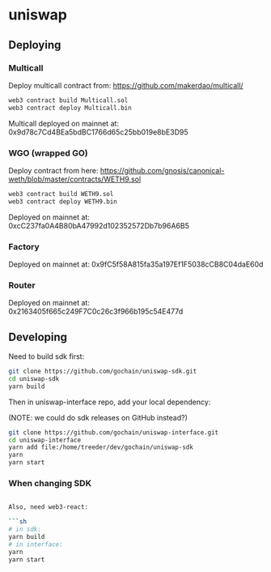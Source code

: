 # uniswap

## Deploying

### Multicall

Deploy multicall contract from: https://github.com/makerdao/multicall/

```sh
web3 contract build Multicall.sol
web3 contract deploy Multicall.bin
```

Multicall deployed on mainnet at: 0x9d78c7Cd4BEa5bdBC1766d65c25bb019e8bE3D95

### WGO (wrapped GO)

Deploy contract from here: https://github.com/gnosis/canonical-weth/blob/master/contracts/WETH9.sol

```sh
web3 contract build WETH9.sol
web3 contract deploy WETH9.bin
```

Deployed on mainnet at: 0xcC237fa0A4B80bA47992d102352572Db7b96A6B5

### Factory

Deployed on mainnet at: 0x9fC5f58A815fa35a197Ef1F5038cCB8C04daE60d

### Router

Deployed on mainnet at: 0x2163405f665c249F7C0c26c3f966b195c54E477d

## Developing

Need to build sdk first:

```sh
git clone https://github.com/gochain/uniswap-sdk.git
cd uniswap-sdk
yarn build
```

Then in uniswap-interface repo, add your local dependency:

(NOTE: we could do sdk releases on GitHub instead?)

```sh
git clone https://github.com/gochain/uniswap-interface.git
cd uniswap-interface
yarn add file:/home/treeder/dev/gochain/uniswap-sdk
yarn
yarn start
```

### When changing SDK

```sh

Also, need web3-react:

```sh
# in sdk:
yarn build
# in interface:
yarn
yarn start
```
